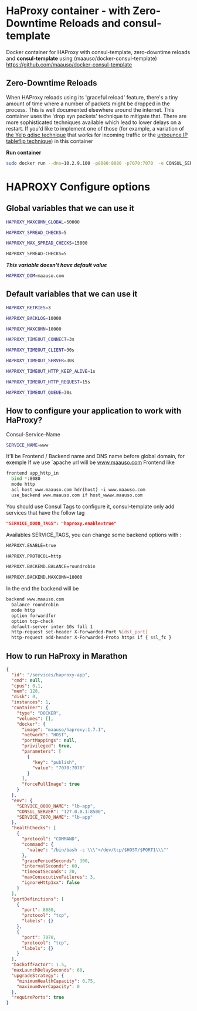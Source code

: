 # HaProxy container - with Zero-Downtime Reloads and consul-template
Docker container for HAProxy with consul-template, zero-downtime reloads and **consul-template** using (maauso/docker-consul-template)
https://github.com/maauso/docker-consul-template
## Zero-Downtime Reloads
When HAProxy reloads using its 'graceful reload' feature, there's a tiny amount of time where a number of packets might be dropped in the process. This is well documented elsewhere around the internet. This container uses the 'drop syn packets' technique to mitigate that. There are more sophisticated techniques available which lead to lower delays on a restart. If you'd like to implement one of those (for example, a variation of [the Yelp qdisc technique](http://engineeringblog.yelp.com/2015/04/true-zero-downtime-haproxy-reloads.html) that works for incoming traffic or the [unbounce IP tableflip technique](http://inside.unbounce.com/product-dev/haproxy-reloads/)) in this container

**Run container**
```bash
sudo docker run --dns=10.2.9.100 -p8080:8080 -p7070:7070  -e CONSUL_SERVER="$CONSUL_SERVER" maauso/haproxy:1.7.1
```

# HAPROXY Configure options
## Global variables that we can use it

```bash
HAPROXY_MAXCONN_GLOBAL=50000
```
```bash
HAPROXY_SPREAD_CHECKS=5
```
```bash
HAPROXY_MAX_SPREAD_CHECKS=15000
```
```bash
HAPROXY_SPREAD-CHECKS=5
```
***This variable doesn't have default value***

```bash
HAPROXY_DOM=maauso.com
```

## Default variables that we can use it
```bash
HAPROXY_RETRIES=3
```
```bash
HAPROXY_BACKLOG=10000
```
```bash
HAPROXY_MAXCONN=10000
```
```bash
HAPROXY_TIMEOUT_CONNECT=3s
```
```bash
HAPROXY_TIMEOUT_CLIENT=30s
```
```bash
HAPROXY_TIMEOUT_SERVER=30s
```
```bash
HAPROXY_TIMEOUT_HTTP_KEEP_ALIVE=1s
```
```bash
HAPROXY_TIMEOUT_HTTP_REQUEST=15s
```
```bash
HAPROXY_TIMEOUT_QUEUE=30s
```

## How to configure your application to work with HaProxy?

Consul-Service-Name

```bash
SERVICE_NAME=www
```
It'll be Frontend / Backend name and DNS name before global domain, for exemple If we use `apache url will be www.maauso.com
Frontend like

```bash
frontend app_http_in
  bind *:8080
  mode http
  acl host_www.maauso.com hdr(host) -i www.maauso.com
  use_backend www.maauso.com if host_wwww.maauso.com
```

You should use Consul Tags to configure it, consul-template only add services that have the follow tag

```json
"SERVICE_8080_TAGS": "haproxy.enable=true"
```

Availables SERVICE_TAGS, you can change some backend options with :

```bash
HAPROXY.ENABLE=true
```
```bash
HAPROXY.PROTOCOL=http
```
```bash
HAPROXY.BACKEND.BALANCE=roundrobin
```
```bash
HAPROXY.BACKEND.MAXCONN=10000
```

In the end the backend will be

```bash
backend www.maauso.com
  balance roundrobin
  mode http
  option forwardfor
  option tcp-check
  default-server inter 10s fall 1
  http-request set-header X-Forwarded-Port %[dst_port]
  http-request add-header X-Forwarded-Proto https if { ssl_fc }
```


## How to run HaProxy in Marathon

```json
{
  "id": "/services/haproxy-app",
  "cmd": null,
  "cpus": 0.1,
  "mem": 128,
  "disk": 0,
  "instances": 1,
  "container": {
    "type": "DOCKER",
    "volumes": [],
    "docker": {
      "image": "maauso/haproxy:1.7.1",
      "network": "HOST",
      "portMappings": null,
      "privileged": true,
      "parameters": [
        {
          "key": "publish",
          "value": "7070:7070"
        }
      ],
      "forcePullImage": true
    }
  },
  "env": {
    "SERVICE_8080_NAME": "lb-app",
    "CONSUL_SERVER": "127.0.0.1:8500",
    "SERVICE_7070_NAME": "lb-app"
  },
  "healthChecks": [
    {
      "protocol": "COMMAND",
      "command": {
        "value": "/bin/bash -c \\\"</dev/tcp/$HOST/$PORT1\\\""
      },
      "gracePeriodSeconds": 300,
      "intervalSeconds": 60,
      "timeoutSeconds": 20,
      "maxConsecutiveFailures": 3,
      "ignoreHttp1xx": false
    }
  ],
  "portDefinitions": [
    {
      "port": 8080,
      "protocol": "tcp",
      "labels": {}
    },
    {
      "port": 7070,
      "protocol": "tcp",
      "labels": {}
    }
  ],
  "backoffFactor": 1.5,
  "maxLaunchDelaySeconds": 60,
  "upgradeStrategy": {
    "minimumHealthCapacity": 0.75,
    "maximumOverCapacity": 0
  },
  "requirePorts": true
}
```
